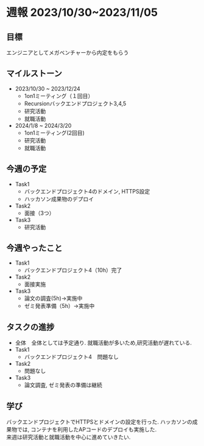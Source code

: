 # 週報 2023/10/30~2023/11/05
## 目標
エンジニアとしてメガベンチャーから内定をもらう
## マイルストーン
- 2023/10/30 ~ 2023/12/24
  - 1on1ミーティング（１回目）
  - Recursionバックエンドプロジェクト3,4,5
  - 研究活動
  - 就職活動
- 2024/1/8 ~ 2024/3/20
  - 1on1ミーティング(2回目)
  - 研究活動
  - 就職活動
## 今週の予定
- Task1
  - バックエンドプロジェクト4のドメイン, HTTPS設定
  - ハッカソン成果物のデプロイ
- Task2
  - 面接（3つ）
- Task3
  - 研究活動
## 今週やったこと
- Task1
  - バックエンドプロジェクト4（10h）完了
- Task2
  - 面接実施
- Task3
  - 論文の調査(5h)→実施中
  - ゼミ発表準備（5h）→実施中
## タスクの進捗
- 全体　全体としては予定通り. 就職活動が多いため,研究活動が遅れている.
- Task1
  - バックエンドプロジェクト4　問題なし
- Task2
  - 問題なし
- Task3
  - 論文調査, ゼミ発表の準備は継続
## 学び
バックエンドプロジェクトでHTTPSとドメインの設定を行った. ハッカソンの成果物では, コンテナを利用したAPコードのデプロイも実施した.
<br>
来週は研究活動と就職活動を中心に進めていきたい.
